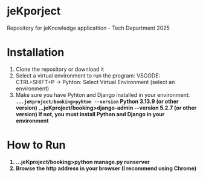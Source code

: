# jeKporject
Repository for jeKnowledge applicattion - Tech Department 2025

# Installation
1. Clone the repository or download it
2. Select a virtual environment to run the program:
     VSCODE: CTRL+SHIFT+P -> Pyhton: Select Virtual Environment (select an environment)
3. Make sure you have Pyhton and Django installed in your environment:
     <b /><code>...jeKproject/booking>pyhton --version</code>
     <b />  Python 3.13.9 (or other version)
     ...jeKproject/booking>django-admin --version
       5.2.7 (or other version)
   If not, you must install Python and Django in your environment
   
# How to Run
1. ...jeKproject/booking>python manage.py runserver
2. Browse the http address in your browser (I recommend using Chrome)
     
